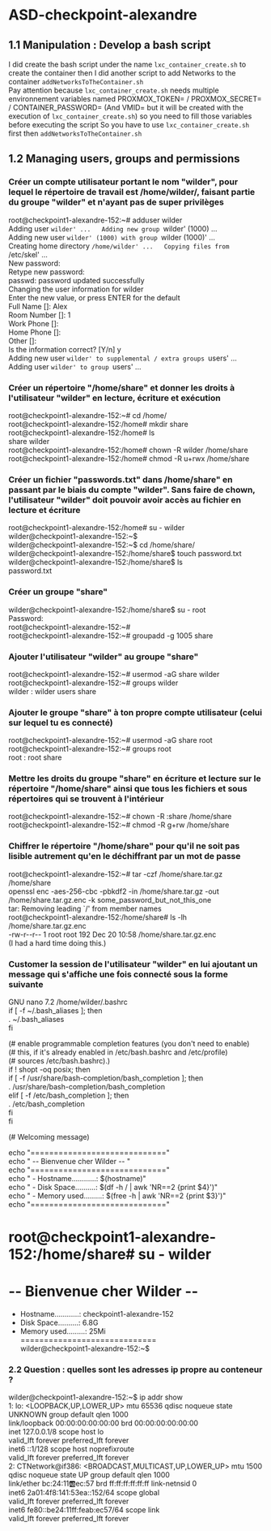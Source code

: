 # ASD-checkpoint-alexandre  

## 1.1 Manipulation : Develop a bash script  

I did create the bash script under the name `lxc_container_create.sh` to create the container then I did another script to add Networks to the container `addNetworksToTheContainer.sh`  
Pay attention because `lxc_container_create.sh` needs multiple environnement variables named PROXMOX_TOKEN= / PROXMOX_SECRET= / CONTAINER_PASSWORD= (And VMID= but it will be created with the execution of `lxc_container_create.sh`) so you need to fill those variables before executing the script
So you have to use `lxc_container_create.sh` first then `addNetworksToTheContainer.sh`  

## 1.2 Managing users, groups and permissions  

### Créer un compte utilisateur portant le nom "wilder", pour lequel le répertoire de travail est /home/wilder/, faisant partie du groupe "wilder" et n'ayant pas de super privilèges  

root@checkpoint1-alexandre-152:~# adduser wilder  
Adding user `wilder' ...  
Adding new group `wilder' (1000) ...  
Adding new user `wilder' (1000) with group `wilder (1000)' ...  
Creating home directory `/home/wilder' ...  
Copying files from `/etc/skel' ...  
New password:  
Retype new password:  
passwd: password updated successfully  
Changing the user information for wilder  
Enter the new value, or press ENTER for the default  
        Full Name []: Alex  
        Room Number []: 1  
        Work Phone []:  
        Home Phone []:  
        Other []:  
Is the information correct? [Y/n] y  
Adding new user `wilder' to supplemental / extra groups `users' ...  
Adding user `wilder' to group `users' ...  

### Créer un répertoire "/home/share" et donner les droits à l'utilisateur "wilder" en lecture, écriture et exécution

root@checkpoint1-alexandre-152:~# cd /home/  
root@checkpoint1-alexandre-152:/home# mkdir share  
root@checkpoint1-alexandre-152:/home# ls  
share  wilder  
root@checkpoint1-alexandre-152:/home# chown -R wilder /home/share  
root@checkpoint1-alexandre-152:/home# chmod -R u+rwx /home/share  

### Créer un fichier "passwords.txt" dans /home/share" en passant par le biais du compte "wilder". Sans faire de chown, l'utilisateur "wilder" doit pouvoir avoir accès au fichier en lecture et écriture

root@checkpoint1-alexandre-152:/home# su - wilder  
wilder@checkpoint1-alexandre-152:~$  
wilder@checkpoint1-alexandre-152:~$ cd /home/share/  
wilder@checkpoint1-alexandre-152:/home/share$ touch password.txt  
wilder@checkpoint1-alexandre-152:/home/share$ ls  
password.txt  

### Créer un groupe "share"

wilder@checkpoint1-alexandre-152:/home/share$ su - root  
Password:  
root@checkpoint1-alexandre-152:~#  
root@checkpoint1-alexandre-152:~# groupadd -g 1005 share  

### Ajouter l'utilisateur "wilder" au groupe "share"

root@checkpoint1-alexandre-152:~# usermod -aG share wilder  
root@checkpoint1-alexandre-152:~# groups wilder  
wilder : wilder users share  

### Ajouter le groupe "share" à ton propre compte utilisateur (celui sur lequel tu es connecté)

root@checkpoint1-alexandre-152:~# usermod -aG share root  
root@checkpoint1-alexandre-152:~# groups root  
root : root share  

### Mettre les droits du groupe "share" en écriture et lecture sur le répertoire "/home/share" ainsi que tous les fichiers et sous répertoires qui se trouvent à l'intérieur

root@checkpoint1-alexandre-152:~# chown -R :share /home/share  
root@checkpoint1-alexandre-152:~# chmod -R g+rw /home/share  

### Chiffrer le répertoire "/home/share" pour qu'il ne soit pas lisible autrement qu'en le déchiffrant par un mot de passe

root@checkpoint1-alexandre-152:~# tar -czf /home/share.tar.gz /home/share  
openssl enc -aes-256-cbc -pbkdf2 -in /home/share.tar.gz -out /home/share.tar.gz.enc -k some_password_but_not_this_one  
tar: Removing leading `/' from member names  
root@checkpoint1-alexandre-152:/home/share# ls -lh /home/share.tar.gz.enc  
-rw-r--r-- 1 root root 192 Dec 20 10:58 /home/share.tar.gz.enc  
(I had a hard time doing this.)  

### Customer la session de l'utilisateur "wilder" en lui ajoutant un message qui s'affiche une fois connecté sous la forme suivante  

GNU nano 7.2  /home/wilder/.bashrc  
if [ -f ~/.bash_aliases ]; then  
    . ~/.bash_aliases  
fi  

(# enable programmable completion features (you don't need to enable)  
(# this, if it's already enabled in /etc/bash.bashrc and /etc/profile)  
(# sources /etc/bash.bashrc).)  
if ! shopt -oq posix; then  
  if [ -f /usr/share/bash-completion/bash_completion ]; then  
    . /usr/share/bash-completion/bash_completion  
  elif [ -f /etc/bash_completion ]; then  
    . /etc/bash_completion  
  fi  
fi  

(# Welcoming message)  

echo "============================="  
echo " -- Bienvenue cher Wilder -- "  
echo "============================="  
echo " - Hostname............: $(hostname)"  
echo " - Disk Space..........: $(df -h / | awk 'NR==2 {print $4}')"  
echo " - Memory used.........: $(free -h | awk 'NR==2 {print $3}')"  
echo "============================="  

root@checkpoint1-alexandre-152:/home/share# su - wilder  
=============================  
 -- Bienvenue cher Wilder --   
=============================  
 - Hostname............: checkpoint1-alexandre-152  
 - Disk Space..........: 6.8G  
 - Memory used.........: 25Mi  
=============================  
wilder@checkpoint1-alexandre-152:~$  

### 2.2 Question : quelles sont les adresses ip propre au conteneur ?

wilder@checkpoint1-alexandre-152:~$ ip addr show  
1: lo: <LOOPBACK,UP,LOWER_UP> mtu 65536 qdisc noqueue state UNKNOWN group default qlen 1000  
    link/loopback 00:00:00:00:00:00 brd 00:00:00:00:00:00  
    inet 127.0.0.1/8 scope host lo  
       valid_lft forever preferred_lft forever  
    inet6 ::1/128 scope host noprefixroute  
       valid_lft forever preferred_lft forever  
2: CTNetwork@if386: <BROADCAST,MULTICAST,UP,LOWER_UP> mtu 1500 qdisc noqueue state UP group default qlen 1000  
    link/ether bc:24:11:ab:ec:57 brd ff:ff:ff:ff:ff:ff link-netnsid 0  
    inet6 2a01:4f8:141:53ea::152/64 scope global  
       valid_lft forever preferred_lft forever  
    inet6 fe80::be24:11ff:feab:ec57/64 scope link  
       valid_lft forever preferred_lft forever  

